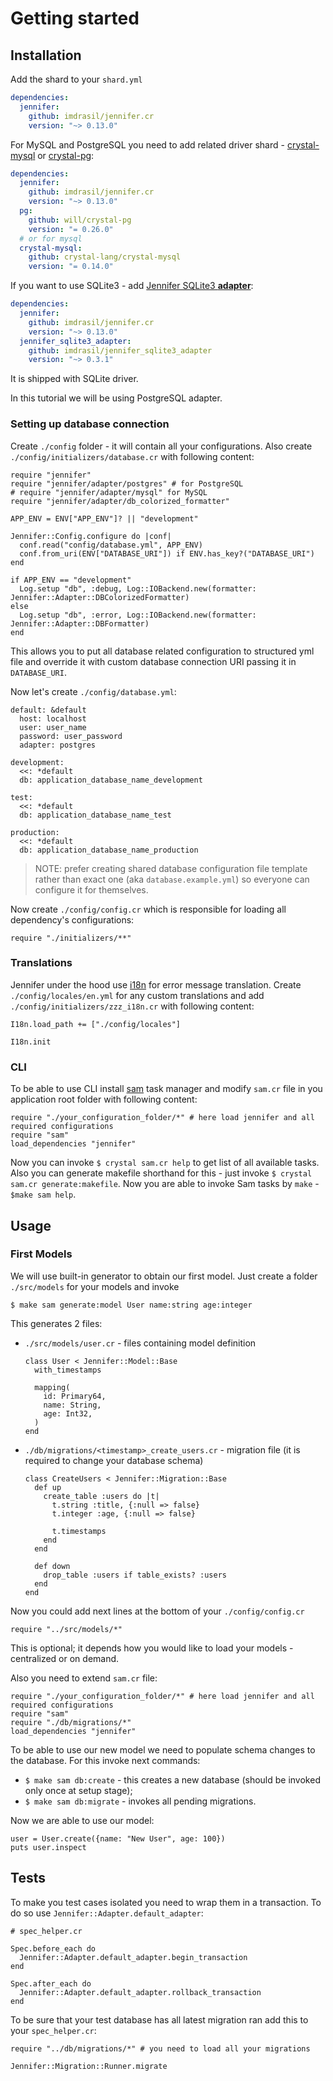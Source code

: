 # Getting started

## Installation

Add the shard to your `shard.yml`

```yml
dependencies:
  jennifer:
    github: imdrasil/jennifer.cr
    version: "~> 0.13.0"
```

For MySQL and PostgreSQL you need to add related driver shard - [crystal-mysql](https://github.com/crystal-lang/crystal-mysql) or [crystal-pg](https://github.com/will/crystal-pg):

```yml
dependencies:
  jennifer:
    github: imdrasil/jennifer.cr
    version: "~> 0.13.0"
  pg:
    github: will/crystal-pg
    version: "= 0.26.0"
  # or for mysql
  crystal-mysql:
    github: crystal-lang/crystal-mysql
    version: "= 0.14.0"
```

If you want to use SQLite3 - add [Jennifer SQLite3 **adapter**](https://github.com/imdrasil/jennifer_sqlite3_adapter):

```yml
dependencies:
  jennifer:
    github: imdrasil/jennifer.cr
    version: "~> 0.13.0"
  jennifer_sqlite3_adapter:
    github: imdrasil/jennifer_sqlite3_adapter
    version: "~> 0.3.1"
```

It is shipped with SQLite driver.

In this tutorial we will be using PostgreSQL adapter.

### Setting up database connection

Create `./config` folder - it will contain all your configurations. Also create `./config/initializers/database.cr` with following content:

```crystal
require "jennifer"
require "jennifer/adapter/postgres" # for PostgreSQL
# require "jennifer/adapter/mysql" for MySQL
require "jennifer/adapter/db_colorized_formatter"

APP_ENV = ENV["APP_ENV"]? || "development"

Jennifer::Config.configure do |conf|
  conf.read("config/database.yml", APP_ENV)
  conf.from_uri(ENV["DATABASE_URI"]) if ENV.has_key?("DATABASE_URI")
end

if APP_ENV == "development"
  Log.setup "db", :debug, Log::IOBackend.new(formatter: Jennifer::Adapter::DBColorizedFormatter)
else
  Log.setup "db", :error, Log::IOBackend.new(formatter: Jennifer::Adapter::DBFormatter)
end
```

This allows you to put all database related configuration to structured yml file and override it with custom database connection URI passing it in `DATABASE_URI`.

Now let's create `./config/database.yml`:

```crystal
default: &default
  host: localhost
  user: user_name
  password: user_password
  adapter: postgres

development:
  <<: *default
  db: application_database_name_development

test:
  <<: *default
  db: application_database_name_test

production:
  <<: *default
  db: application_database_name_production
```

> NOTE: prefer creating shared database configuration file template rather than exact one (aka `database.example.yml`) so everyone can configure it for themselves.

Now create `./config/config.cr` which is responsible for loading all dependency's configurations:

```crystal
require "./initializers/**"
```

### Translations

Jennifer under the hood use [i18n](https://github.com/TechMagister/i18n.cr) for error message translation. Create `./config/locales/en.yml` for any custom translations and add `./config/initializers/zzz_i18n.cr` with following content:

```crystal
I18n.load_path += ["./config/locales"]

I18n.init
```

### CLI

To be able to use CLI install [sam](https://github.com/imdrasil/sam.cr) task manager and modify `sam.cr` file in you application root folder with following content:

```crystal
require "./your_configuration_folder/*" # here load jennifer and all required configurations
require "sam"
load_dependencies "jennifer"
```

Now you can invoke `$ crystal sam.cr help` to get list of all available tasks. Also you can generate makefile shorthand for this - just invoke `$ crystal sam.cr generate:makefile`. Now you are able to invoke Sam tasks by `make` - `$make sam help`.

## Usage

### First Models

We will use built-in generator to obtain our first model. Just create a folder `./src/models` for your models and invoke

```
$ make sam generate:model User name:string age:integer
```

This generates 2 files:

* `./src/models/user.cr` - files containing model definition

  ```crystal
  class User < Jennifer::Model::Base
    with_timestamps

    mapping(
      id: Primary64,
      name: String,
      age: Int32,
    )
  end
  ```
* `./db/migrations/<timestamp>_create_users.cr` - migration file (it is required to change your database schema)

  ```crystal
  class CreateUsers < Jennifer::Migration::Base
    def up
      create_table :users do |t|
        t.string :title, {:null => false}
        t.integer :age, {:null => false}

        t.timestamps
      end
    end

    def down
      drop_table :users if table_exists? :users
    end
  end
  ```

Now you could add next lines at the bottom of your `./config/config.cr`

```crystal
require "../src/models/*"
```

This is optional; it depends how you would like to load your models - centralized or on demand.

Also you need to extend `sam.cr` file:

```crystal
require "./your_configuration_folder/*" # here load jennifer and all required configurations
require "sam"
require "./db/migrations/*"
load_dependencies "jennifer"
```

To be able to use our new model we need to populate schema changes to the database. For this invoke next commands:

* `$ make sam db:create` - this creates a new database (should be invoked only once at setup stage);
* `$ make sam db:migrate` - invokes all pending migrations.

Now we are able to use our model:

```crystal
user = User.create({name: "New User", age: 100})
puts user.inspect
```

## Tests

To make you test cases isolated you need to wrap them in a transaction. To do so use `Jennifer::Adapter.default_adapter`:

```crystal
# spec_helper.cr

Spec.before_each do
  Jennifer::Adapter.default_adapter.begin_transaction
end

Spec.after_each do
  Jennifer::Adapter.default_adapter.rollback_transaction
end
```

To be sure that your test database has all latest migration ran add this to your `spec_helper.cr`:

```crystal
require "../db/migrations/*" # you need to load all your migrations

Jennifer::Migration::Runner.migrate
```
